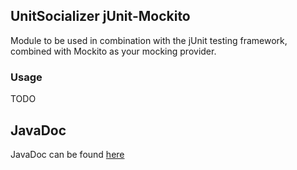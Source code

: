 ## UnitSocializer jUnit-Mockito
Module to be used in combination with the jUnit testing framework,
combined with Mockito as your mocking provider.

### Usage
TODO

## JavaDoc
JavaDoc can be found [here](https://www.javadoc.io/doc/io.github.wouter-bauweraerts/unit-socializer-junit-mockito/latest/index.html)